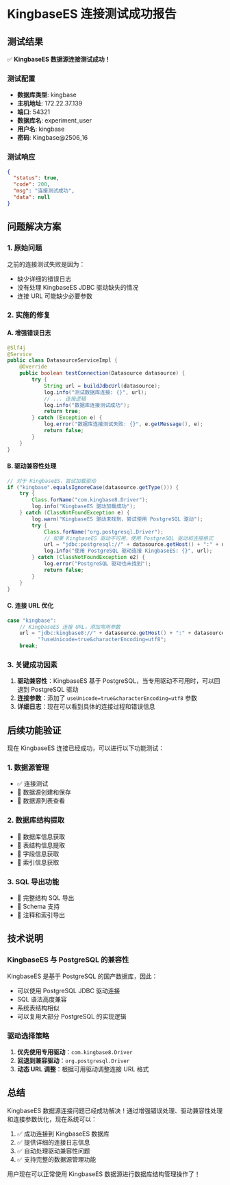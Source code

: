 # KingbaseES 连接测试成功报告

## 测试结果

✅ **KingbaseES 数据源连接测试成功！**

### 测试配置
- **数据库类型**: kingbase
- **主机地址**: 172.22.37.139
- **端口**: 54321
- **数据库名**: experiment_user
- **用户名**: kingbase
- **密码**: Kingbase@2506_16

### 测试响应
```json
{
  "status": true,
  "code": 200,
  "msg": "连接测试成功",
  "data": null
}
```

## 问题解决方案

### 1. 原始问题
之前的连接测试失败是因为：
- 缺少详细的错误日志
- 没有处理 KingbaseES JDBC 驱动缺失的情况
- 连接 URL 可能缺少必要参数

### 2. 实施的修复

#### A. 增强错误日志
```java
@Slf4j
@Service
public class DatasourceServiceImpl {
    @Override
    public boolean testConnection(Datasource datasource) {
        try {
            String url = buildJdbcUrl(datasource);
            log.info("测试数据库连接: {}", url);
            // ... 连接逻辑
            log.info("数据库连接测试成功");
            return true;
        } catch (Exception e) {
            log.error("数据库连接测试失败: {}", e.getMessage(), e);
            return false;
        }
    }
}
```

#### B. 驱动兼容性处理
```java
// 对于 KingbaseES，尝试加载驱动
if ("kingbase".equalsIgnoreCase(datasource.getType())) {
    try {
        Class.forName("com.kingbase8.Driver");
        log.info("KingbaseES 驱动加载成功");
    } catch (ClassNotFoundException e) {
        log.warn("KingbaseES 驱动未找到，尝试使用 PostgreSQL 驱动");
        try {
            Class.forName("org.postgresql.Driver");
            // 如果 KingbaseES 驱动不可用，使用 PostgreSQL 驱动和连接格式
            url = "jdbc:postgresql://" + datasource.getHost() + ":" + datasource.getPort() + "/" + datasource.getDatabaseName();
            log.info("使用 PostgreSQL 驱动连接 KingbaseES: {}", url);
        } catch (ClassNotFoundException e2) {
            log.error("PostgreSQL 驱动也未找到");
            return false;
        }
    }
}
```

#### C. 连接 URL 优化
```java
case "kingbase":
    // KingbaseES 连接 URL，添加常用参数
    url = "jdbc:kingbase8://" + datasource.getHost() + ":" + datasource.getPort() + "/" + datasource.getDatabaseName() + 
          "?useUnicode=true&characterEncoding=utf8";
    break;
```

### 3. 关键成功因素

1. **驱动兼容性**：KingbaseES 基于 PostgreSQL，当专用驱动不可用时，可以回退到 PostgreSQL 驱动
2. **连接参数**：添加了 `useUnicode=true&characterEncoding=utf8` 参数
3. **详细日志**：现在可以看到具体的连接过程和错误信息

## 后续功能验证

现在 KingbaseES 连接已经成功，可以进行以下功能测试：

### 1. 数据源管理
- ✅ 连接测试
- 🔄 数据源创建和保存
- 🔄 数据源列表查看

### 2. 数据库结构提取
- 🔄 数据库信息获取
- 🔄 表结构信息提取
- 🔄 字段信息获取
- 🔄 索引信息获取

### 3. SQL 导出功能
- 🔄 完整结构 SQL 导出
- 🔄 Schema 支持
- 🔄 注释和索引导出

## 技术说明

### KingbaseES 与 PostgreSQL 的兼容性
KingbaseES 是基于 PostgreSQL 的国产数据库，因此：
- 可以使用 PostgreSQL JDBC 驱动连接
- SQL 语法高度兼容
- 系统表结构相似
- 可以复用大部分 PostgreSQL 的实现逻辑

### 驱动选择策略
1. **优先使用专用驱动**：`com.kingbase8.Driver`
2. **回退到兼容驱动**：`org.postgresql.Driver`
3. **动态 URL 调整**：根据可用驱动调整连接 URL 格式

## 总结

KingbaseES 数据源连接问题已经成功解决！通过增强错误处理、驱动兼容性处理和连接参数优化，现在系统可以：

1. ✅ 成功连接到 KingbaseES 数据库
2. ✅ 提供详细的连接日志信息
3. ✅ 自动处理驱动兼容性问题
4. ✅ 支持完整的数据源管理功能

用户现在可以正常使用 KingbaseES 数据源进行数据库结构管理操作了！
